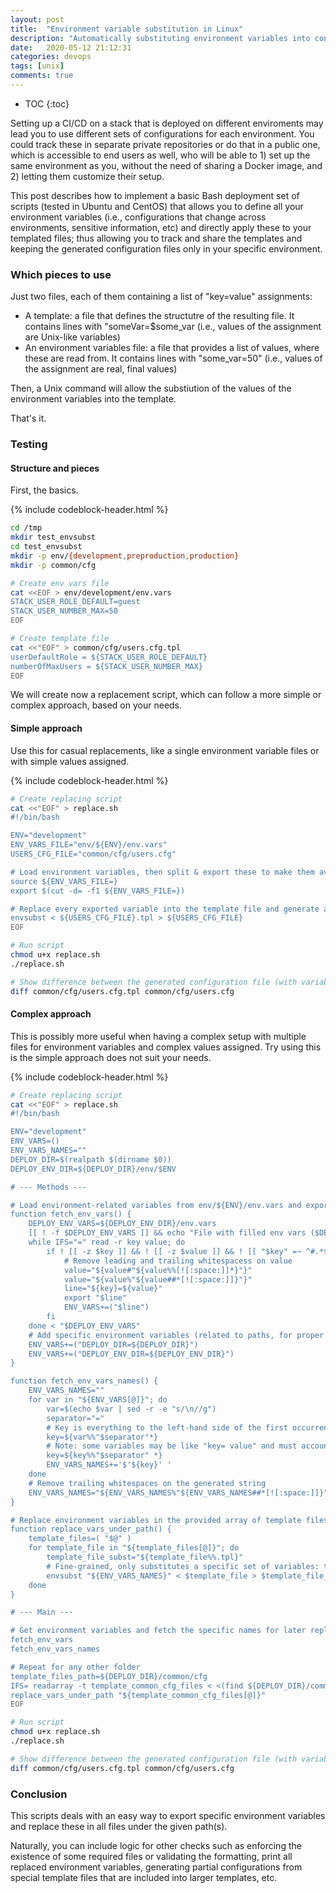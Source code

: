 ```yaml
---
layout: post
title:  "Environment variable substitution in Linux"
description: "Automatically substituting environment variables into configuration files"
date:   2020-05-12 21:12:31
categories: devops
tags: [unix]
comments: true
---
```


* TOC
{:toc}

Setting up a CI/CD on a stack that is deployed on different enviroments may lead you to use different sets of configurations for each environment. You could track these in separate private repositories or do that in a public one, which is accessible to end users as well, who will be able to 1) set up the same environment as you, without the need of sharing a Docker image, and 2) letting them customize their setup.

This post describes how to implement a basic Bash deployment set of scripts (tested in Ubuntu and CentOS) that allows you to define all your environment variables (i.e., configurations that change across environments, sensitive information, etc) and directly apply these to your templated files; thus allowing you to track and share the templates and keeping the generated configuration files only in your specific environment.

<!--more-->

### Which pieces to use

Just two files, each of them containing a list of "key=value" assignments:
 * A template: a file that defines the structutre of the resulting file. It contains lines with "someVar=$some_var (i.e., values of the assignment are Unix-like variables)
 * An environment variables file: a file that provides a list of values, where these are read from. It contains lines with "some_var=50" (i.e., values of the assignment are real, final values)

Then, a Unix command will allow the substiution of the values of the environment variables into the template.

That's it.

### Testing

#### Structure and pieces

First, the basics.

{% include codeblock-header.html %}
```bash
cd /tmp
mkdir test_envsubst
cd test_envsubst
mkdir -p env/{development,preproduction,production}
mkdir -p common/cfg

# Create env vars file
cat <<EOF > env/development/env.vars
STACK_USER_ROLE_DEFAULT=guest
STACK_USER_NUMBER_MAX=50
EOF

# Create template file
cat <<"EOF" > common/cfg/users.cfg.tpl
userDefaultRole = ${STACK_USER_ROLE_DEFAULT}
numberOfMaxUsers = ${STACK_USER_NUMBER_MAX}
EOF
```

We will create now a replacement script, which can follow a more simple or complex approach, based on your needs.

#### Simple approach

Use this for casual replacements, like a single environment variable files or with simple values assigned.

{% include codeblock-header.html %}
```bash
# Create replacing script
cat <<"EOF" > replace.sh
#!/bin/bash

ENV="development"
ENV_VARS_FILE="env/${ENV}/env.vars"
USERS_CFG_FILE="common/cfg/users.cfg"

# Load environment variables, then split & export these to make them available
source ${ENV_VARS_FILE=}
export $(cut -d= -f1 ${ENV_VARS_FILE=})

# Replace every exported variable into the template file and generate a new output file
envsubst < ${USERS_CFG_FILE}.tpl > ${USERS_CFG_FILE}
EOF

# Run script
chmod u+x replace.sh
./replace.sh

# Show difference between the generated configuration file (with variables substitued) and the original template file
diff common/cfg/users.cfg.tpl common/cfg/users.cfg
```

#### Complex approach

This is possibly more useful when having a complex setup with multiple files for environment variables and complex values assigned. Try using this is the simple approach does not suit your needs.

{% include codeblock-header.html %}
```bash
# Create replacing script
cat <<"EOF" > replace.sh
#!/bin/bash

ENV="development"
ENV_VARS=()
ENV_VARS_NAMES=""
DEPLOY_DIR=$(realpath $(dirname $0))
DEPLOY_ENV_DIR=${DEPLOY_DIR}/env/$ENV

# --- Methods ---

# Load environment-related variables from env/${ENV}/env.vars and export them
function fetch_env_vars() {
    DEPLOY_ENV_VARS=${DEPLOY_ENV_DIR}/env.vars
    [[ ! -f $DEPLOY_ENV_VARS ]] && echo "File with filled env vars ($DEPLOY_ENV_VARS) not found" && exit
    while IFS="=" read -r key value; do
        if ! [[ -z $key ]] && ! [[ -z $value ]] && ! [[ "$key" =~ ^#.*$ ]]; then
            # Remove leading and trailing whitespacess on value
            value="${value#"${value%%[![:space:]]*}"}"
            value="${value%"${value##*[![:space:]]}"}"
            line="${key}=${value}"
            export "$line"
            ENV_VARS+=("$line")
        fi
    done < "$DEPLOY_ENV_VARS"
    # Add specific environment variables (related to paths, for proper replacement in files)
    ENV_VARS+=("DEPLOY_DIR=${DEPLOY_DIR}")
    ENV_VARS+=("DEPLOY_ENV_DIR=${DEPLOY_ENV_DIR}")
}

function fetch_env_vars_names() {
    ENV_VARS_NAMES=""
    for var in "${ENV_VARS[@]}"; do
        var=$(echo $var | sed -r -e "s/\n//g")
        separator="="
        # Key is everything to the left-hand side of the first occurrence of the separator
        key=${var%%"$separator"*}
        # Note: some variables may be like "key= value" and must account for the whitespace
        key=${key%%"$separator" *}
        ENV_VARS_NAMES+='$'${key}' '
    done
    # Remove trailing whitespaces on the generated string
    ENV_VARS_NAMES="${ENV_VARS_NAMES%"${ENV_VARS_NAMES##*[![:space:]]}"}"
}

# Replace environment variables in the provided array of template files
function replace_vars_under_path() {
    template_files=( "$@" )
    for template_file in "${template_files[@]}"; do
        template_file_subst="${template_file%%.tpl}"
        # Fine-grained, only substitutes a specific set of variables: the ones under env/${ENV}/envs.var
        envsubst "${ENV_VARS_NAMES}" < $template_file > $template_file_subst
    done
}

# --- Main ---

# Get environment variables and fetch the specific names for later replacement
fetch_env_vars
fetch_env_vars_names

# Repeat for any other folder
template_files_path=${DEPLOY_DIR}/common/cfg
IFS= readarray -t template_common_cfg_files < <(find ${DEPLOY_DIR}/common/cfg/ "*.tpl" -type f -print)
replace_vars_under_path "${template_common_cfg_files[@]}"
EOF

# Run script
chmod u+x replace.sh
./replace.sh

# Show difference between the generated configuration file (with variables substitued) and the original template file
diff common/cfg/users.cfg.tpl common/cfg/users.cfg
```

### Conclusion

This scripts deals with an easy way to export specific environment variables and replace these in all files under the given path(s).

Naturally, you can include logic for other checks such as enforcing the existence of some required files or validating the formatting, print all replaced environment variables, generating partial configurations from special template files that are included into larger templates, etc.
